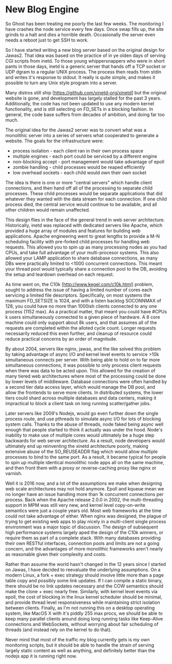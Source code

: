New Blog Engine
===============

So Ghost has been treating me poorly the last few weeks. The monitoring I have crashes the node service every few days. Once swap fills up, the site grinds to a halt and dies a horrible death. Occasionally the server even needs a reboot just to get SSH to work. 

So I have started writing a new blog server based on the original design for Jawas2. That idea was based on the practice of in ye olden days of serving CGI scripts from inetd.  To those young whippersnappers who were in short pants in those days, inetd is a generic server that hands off a TCP socket or UDP dgram to a regular UNIX process. The process then reads from stdin and writes it's response to stdout.  It really is quite simple, and makes it possible to turn any Unix style program into a server.

Many distros still ship [https://github.com/xinetd-org/xinetd] but the original website is gone, and development has largely stalled for the past 3 years.  Additionally, the code has not been updated to use any modern kernel functionality, and is still selecting on FD_SETs in a blocking fashion.  In general, the code base suffers from decades of ambition, and doing far too much.

 The original idea for the Jawas2 server was to convert what was a monolithic server into a series of servers what cooperated to generate a website.  The goals for the infrastructure were:

* process isolation - each client ran in their own process space
* multiple engines - each port could be serviced by a different engine
* non-blocking accept - port management would take advantage of epoll
* zombie handling - child processes would be reaped efficiently
* low overhead sockets - each child would own their own socket

The idea is there is one or more "central servers" which handle client connections, and then hand off all of the processing to separate child processes.  These child processes would be separate applications that did whatever they wanted with the data stream for each connection.  If one child process died, the central service would continue to be available, and all other children would remain unaffected.

This design flies in the face of the general trend in web server architecture.  Historically, inetd was replaced with dedicated servers like Apache, which provided a huge array of modules and features for building web applications.  Apache engineering went to great lengths to provide a M-N scheduling facility with pre-forked child processes for handling web requests.  This allowed you to spin up as many processing nodes as you had CPUs, and take full advantage of your multi-procesor systems.  This also allowed your LAMP application to share database connections, as many DBs were practically limited to <1000 concurrent connections.  This meant your thread pool would typically share a connection pool to the DB, avoiding the setup and teardown overhead on each request.

As time went on, the C10k [http://www.kegel.com/c10k.html] problem, sought to address the issue of having a limited number of cores each servicing a limited file descriptors.  Specifically, on most systems the maximum FD_SETSIZE is 1024, and with a listen backlog SOCONNMAX of 128, you could have no more than 1000ish clients connected to any one process (1152 max).  As a practical matter, that meant you could have #CPUs k users simultaneously connected to a given piece of hardware. A 8 core machine could only support about 8k users, and that assumes all of the requests are completed within the alloted cycle count.  Longer requests necessarily reduced this even further, and cleanup of resource could reduce practical concerns by an order of magnitude.

By about 2004, servers like nginx, jawas, and the like solved this problem by taking advantage of async I/O and kernel level events to service >10k simultaneous connects per server.  With being able to hold on to far more simultaneous connections, it was possible to only process client requests when there was data to be acted upon.  This allowed for the creation of many tiered web architectures where most of the processing could be done by lower levels of middleware.  Database connections were often handled by a second tier data access layer, which would manage the DB pool, and allow the frontends to serve more clients.  In distributed systems, the lower tiers could shard across multiple databases and data centers, making it impractical to block a client task on long running scatter/gather jobs.

Later servers like 2009's Nodejs, would go even further down the single process route, and use pthreads to simulate async I/O for lots of blocking system calls.  Thanks to the abuse of threads, node faked being async well enough that people started to think it actually was under the hood.  Node's inability to make use of multiple cores would ultimately be a huge step backwards for web server architecture.  As a result, node developers would ultimately end up reinventing the xinetd architecture poorly, making extensive abuse of the SO_REUSEADDR flag which would allow multiple processes to bind to the same port. As a result, it became typical for people to spin up multiple identical monolithic node apps all on the same machine, and then front them with a proxy or reverse-caching proxy like nginx or varnish.

Well it is 2016 now, and a lot of the assumptions we make when designing web scale architectures may not hold anymore.  Epoll and kqueue mean we no longer have an issue handling more than 1k concurrent connections per process.  Back when the Apache release 2.0.0 in 2002, the multi-threading support in MPM was still very new, and kernel level copy-on-write semantics were just a couple years old. Most web frameworks at the time could not take advantage of either. When nginx was designed, the plague of trying to get existing web apps to play nicely in a multi-client single process environment was a major topic of discussion. The design of subsequent high performance systems largely aped the design of the C10k winners, or require them as part of a complete stack.  With many databases providing their own RESTful interfaces, connection pools and limits are not a going concern, and the advantages of more monolithic frameworks aren't nearly as reasonable given their complexity and costs.

Rather than assume the world hasn't changed in the 12 years since I started on Jawas, I have decided to reevaluate the underlying assumptions. On a modern Linux, a fork + exec strategy should involve little more than a page table copy and possibly some link updates. If I can compile a static binary, there should be no link updates necessary and the COW semantics should make the clone + exec nearly free. Similarly, with kernel level events via epoll, the cost of blocking in the linux kernel scheduler should be minimal, and provide thread level responsiveness while maintaining strict isolation between clients.  Finally, as I'm not running this on a desktop operating system, like MacOS X with it's piddly 255 max procs, we should be able to keep many parallel clients around doing long running tasks like Keep-Alive connections and WebSockets, without worrying about fair scheduling of threads (and instead rely on the kernel to do that).

Never mind that most of the traffic my blog currently gets is my own monitoring scripts, but it should be able to handle the strain of serving largely static content as well as anything, and definitely better than the nodejs app it is running right now.







